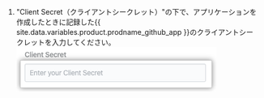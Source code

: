 1. "Client Secret（クライアントシークレット）"の下で、アプリケーションを作成したときに記録した{{ site.data.variables.product.prodname_github_app }}のクライアントシークレットを入力してください。 ![クライアントシークレットフィールド](/assets/images/help/insights/client-secret.png)
